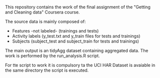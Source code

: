 
This repository contains the work of the final assignment of the "Getting and Cleaning data" Coursera course.


The source data is mainly composed of:
- Features -not labeled- (trainings and tests)
- Activity labels (y_test.txt  and y_train files for tests and trainings) 
- Subjects (subject_test and subject_train for tests and trainings)

The main output is an tidyAgg dataset containing aggregated data.
The work is performed by the run_analysis.R script.

For tte script to work it is compulsory ta the UCI HAR Dataset is avaiable in the same directory the script is executed.
